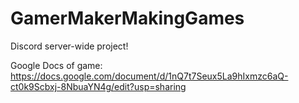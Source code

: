 # GamerMakerMakingGames
 Discord server-wide project!

Google Docs of game:
https://docs.google.com/document/d/1nQ7t7Seux5La9hIxmzc6aQ-ct0k9Scbxj-8NbuaYN4g/edit?usp=sharing
